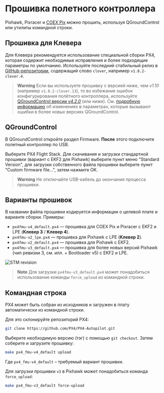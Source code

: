 Прошивка полетного контроллера
===

Pixhawk, Pixracer и [COEX Pix](coex_pix.md) можно прошить, используя QGroundControl или утилиты командной строки.

Прошивка для Клевера
---

Для Клевера рекомендуется использование специальной сборки PX4, которая содержит необходимые исправления и более подходящие параметры по умолчанию. Используйте последний стабильный релиз в [GitHub-репозитории](https://github.com/CopterExpress/Firmware/releases), содержащий слово `clover`, например `v1.8.2-clover.4`.

<div id="release" style="display:none">
<p>Последний стабильный релиз: <strong><a id="download-latest-release"></a></strong>.</p>

<ul>
<li>Скачать файл прошивки для COEX Pix и Pixracer (<strong>Клевер 4 / Клевер 3</strong>) – <a id="firmware-pixracer" href=""><code>px4fmu-v4_default.px4</code></a>.</li>
<li>Скачать файл прошивки для Pixhawk (<strong>Клевер 2</strong>) – <a id="firmware-pixhawk" href=""><code>px4fmu-v2_lpe.px4</code></a>.</li>
</ul>
</div>

> **Warning** Если вы используете прошивку с версией ниже, чем *v1.10* (например `v1.8.2-clover.13`), то во избежание ошибок конфигурирования полётного контроллера, используйте [QGroundControl версии *v4.2.0*](https://github.com/mavlink/qgroundcontrol/releases/tag/v4.2.0) (или ниже). См. [подробную информацию](https://docs.px4.io/v1.11/en/config/battery.html#parameter-migration-notes) об изменениях в параметрах, которые вызывают ошибки в более новых версиях QGroundControl.

<script type="text/javascript">
    // get latest release from GitHub
    fetch('https://api.github.com/repos/CopterExpress/Firmware/releases').then(function(res) {
        return res.json();
    }).then(function(data) {
        // look for stable release
        let stable;
        for (let release of data) {
            let clover = (release.name.indexOf('clover') != -1) || (release.name.indexOf('clever') != -1);
            if (clover && !release.prerelease && !release.draft) {
                stable = release;
                break;
            }
        }
        let el = document.querySelector('#download-latest-release');
        el.innerHTML = stable.name;
        el.href = stable.html_url;
        document.querySelector('#release').style.display = 'block';
        for (let asset of stable.assets) {
            console.log(asset.name);
            if (asset.name == 'px4fmu-v4_default.px4') {
                document.querySelector('#firmware-pixracer').href = asset.browser_download_url;
            } else if (asset.name == 'px4fmu-v2_lpe.px4') {
                document.querySelector('#firmware-pixhawk').href = asset.browser_download_url;
            }
        }
    });
</script>

QGroundControl
---

В QGroundControl откройте раздел Firmware. **После** этого подключите полетный контроллер по USB.

Выберите PX4 Flight Stack. Для скачивания и загрузки стандартной прошивки (вариант с EKF2 для Pixhawk) выберите пункт меню "Standard Version", для загрузки собственного файла прошивки выберите пункт "Custom firmware file...", затем нажмите OK.

> **Warning** Не отключайте USB-кабель до окончания процесса прошивки.

<!-- TODO: Иллюстрация. -->

Варианты прошивок
---

В названии файла прошивки кодируется информации о целевой плате и варианте сборки. Примеры:

* `px4fmu-v4_default.px4` — прошивка для COEX Pix и Pixracer с EKF2 и LPE (**Клевер 3** / **Клевер 4**).
* `px4fmu-v2_lpe.px4` — прошивка для Pixhawk с LPE (**Клевер 2**).
* `px4fmu-v2_default.px4` — прошивка для Pixhawk с EKF2.
* `px4fmu-v3_default.px4` — прошивка для более новых версий Pixhawk (чип ревизии 3, см. илл. + Bootloader v5) с EKF2 и LPE.

![STM revision](../assets/stmrev.jpg)

> **Note** Для загрузки `px4fmu-v3_default.px4` может понадобиться использование команды `force_upload` из командной строки.

Командная строка
---

PX4 может быть собран из исходников и загружен в плату автоматически из командной строки.

Для это склонируйте репозиторий PX4:

```bash
git clone https://github.com/PX4/PX4-Autopilot.git
```

Выберите необходимую версию (тэг) с помощью `git checkout`. Затем соберите и загрузите прошивку:

```bash
make px4_fmu-v4_default upload
```

Где `px4_fmu-v4_default` – требуемый вариант прошивки.

Для загрузки прошивки `v3` в Pixhawk может понадобиться команда `force_upload`:

```bash
make px4_fmu-v3_default force-upload
```
